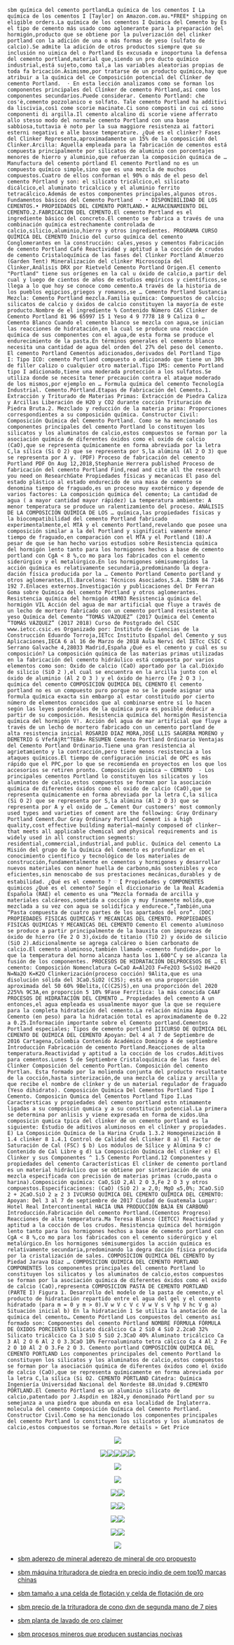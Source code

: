 
```
sbm química del cemento portlandLa química de los cementos I La química de los cementos I [Taylor] on Amazon.com.au.*FREE* shipping on eligible orders.La química de los cementos I Quimica del Cemento by Es el tipo de cemento más usado como aglomerante para la preparación del hormigón,producto que se obtiene por la pulverización del clinker portland con la adición de una o más formas de yeso (sulfato de calcio).Se admite la adición de otros productos siempre que su inclusión no uimica del o Portland Es excusada e inoportuna la defensa del cemento portland,material que,siendo un pro ducto químico industrial,está sujeto,como tal,a las variables aleatorias propias de toda fa bricación.Asimismo,por tratarse de un producto químico,hay que atribuir a la química del ce Composición potencial del Clínker de cemento Portland.  · En esta lección analizamos como se forman los componentes principales del Clínker de cemento Pórtland,así como los componentes secundarios.Puede considerar. Cemento Portland: che cos'è,cemento pozzolanico e solfato. Tale cemento Portland ha additivi da liscivia,così come scorie macinate.Ci sono composti in cui ci sono componenti di argilla.Il cemento alcalino di scorie viene afferrato allo stesso modo del normale cemento Portland con una base sabbiosa,tuttavia è noto per la sua maggiore resistenza ai fattori esterni negativi e alle basse temperature. ¿Qué es el clinker? Fases del Clinker Representa,aproximadamente un 15% de la composición del Clinker.Arcilla: Aquella empleada para la fabricación de cementos está compuesta principalmente por silicatos de aluminio con porcentajes menores de hierro y aluminio,que refuerzan la composición química de … Manufactura del cemento pórtland El cemento Portland no es un compuesto químico simple,sino que es una mezcla de muchos compuestos.Cuatro de ellos conforman el 90% o más de el peso del cemento Pórtland y son: el silicato tricálcico,el silicato dicálcico,el aluminato tricalcico y el aluminio ferrito tetracálcico.Además de estos componentes principales,algunos otros. Fundamentos básicos del Cemento Portland  · • DISPONIBILIDAD DE LOS CEMENTOS.• PROPIEDADES DEL CEMENTO PORTLAND.• ALMACENAMIENTO DEL CEMENTO.2.FABRICACION DEL CEMENTO.El cemento Portland es el ingrediente básico del concreto.El cemento se fabrica a través de una combinación química estrechamente controlada de calcio,silicio,aluminio,hierro y otros ingredientes. PROGRAMA CURSO QUÍMICA DEL CEMENTO Inicio del curso química del cemento Conglomerantes en la construcción: cales,yesos y cementos Fabricación de cemento Portland Café Reactividad y aptitud a la cocción de crudos de cemento Cristaloquímica de las fases del Clinker Portland Almuerzo (Garden Tent) Mineralización del clinker Microscopía del Clinker,Análisis DRX por Rietveld Cemento Portland Origen.El cemento "Portland" tiene sus orígenes en la cal u óxido de calcio,a partir del cual y luego de cientos de años de estudios empíricos y científicos,se llega a lo que hoy se conoce como cemento.A través de la historia de los pueblos egipcios,griegos y romanos,se … Cemento Portland Sustancia Mezcla: Cemento Portland mezcla.Familia química: Compuestos de calcio; silicatos de calcio y óxidos de calcio constituyen la mayoría de este producto.Nombre de el ingrediente % Contenido Número CAS Clinker de Cemento Portland 81 96 65997 15 1 Yeso 4 9 7778 18 9 Caliza 0 … Cemento Blanco Cuando el cemento blanco se mezcla con agua,se inician las reacciones de hidratación,en la cual se produce una reacción química de sus componentes con el agua,de esta forma se produce el endurecimiento de la pasta.En términos generales el cemento blanco necesita una cantidad de agua del orden del 27% del peso del cemento. El cemento Portland Cementos adicionados,derivados del Portland Tipo I: Tipo ICO: cemento Portland compuesto o adicionado que tiene un 30% de filler calizo o cualquier otro material.Tipo IMS: cemento Portland tipo I adicionado,tiene una moderada protección a los sulfatos.Se utiliza donde se necesita tener precaución contra el ataque moderado de los mismos,por ejemplo en … Formula química del cemento Tecnología Industrial. Cemento.Pórtland.Etapas de Fabricación del Cemento.1. Extracción y Triturado de Materias Primas: Extracción de Piedra Caliza y Arcillas Liberación de H2O y CO2 durante cocción Trituración de Piedra Bruta.2. Mezclado y reducción de la materia prima: Proporciones correspondientes a su composición química. Constructor Civil: Composición Química del Cemento Portland. Como se ha mencionado los componentes principales del cemento Portland lo constituyen los silicatos y los aluminatos de calcio,estos compuestos se forman por la asociación química de diferentes óxidos como el oxido de calcio (CaO),que se representa químicamente en forma abreviada por la letra C,la sílica (Si O 2) que se representa por S,la alúmina (Al 2 O 3) que se representa por A y. (PDF) Proceso de fabricación del cemento Portland PDF On Aug 12,2018,Stephanie Herrera published Proceso de fabricación del cemento Portland Find,read and cite all the research you need on ResearchGate Propiedades físicas y mecanicas El paso del estado plástico al estado endurecido de una masa de cemento se denomina tiempo de fraguado,es un proceso muy exotérmico y depende de varios factores: La composición química del cemento; La cantidad de agua ( a mayor cantidad mayor rápidez) La temperatura ambiente: A menor temperatura se produce un ralentizamiento del proceso. ANÁLISIS DE LA COMPOSICIÓN QUÍMICA DE LOS … química,las propiedades físicas y la biocompatibilidad del cemento Portland fabricado experimentalmente,el MTA y el cemento Portland,revelando que posee una composición similar a la del Portland y significati vamente menor tiempo de fraguado,en comparación con el MTA y el Portland (18).A pesar de que se han hecho varios estudios sobre Resistencia química del hormigón lento tanto para los hormigones hechos a base de cemento portland con CgA < 8 %,co­ mo para los fabricados con el cemento siderúrgico y el metalúrgico.En los hormigones sémisumergidos la acción química es relativamente secundaria,predominando la degra­ dación física producida por la … Cemento Portland Cemento portland y otros aglomerantes,El.Barcelona: Técnicos Asociados,S.A. ISBN 84 7146 192 7.Enlaces externos.Investigación y publicaciones del Dr Ferran Goma sobre Química del cemento Pórtland y otros aglomerantes. Resistencia química del hormigón 4tM03 Resistencia química del hormigón VIL Acción del agua de mar artificial que fluye a través de un lecho de mortero fabricado con un cemento portland resistente al yeso Química del Cemento “TOMÁS VÁZQUEZ” (2017 Química del Cemento “TOMÁS VÁZQUEZ” (2017 2018) Curso de Postgrado del CSIC www.ietcc.csic.es Organizado por: Instituto de Ciencias de la Construcción Eduardo Torroja,IETcc Instituto Español del Cemento y sus Aplicaciones,IECA 6 al 16 de Marzo de 2018 Aula Nervi del IETcc CSIC C Serrano Galvache 4,28033 Madrid,España ¿Qué es el cemento y cuál es su composición? La composición química de las materias primas utilizadas en la fabricación del cemento hidráulico está compuesta por varios elementos como son: Oxido de calcio (CaO) aportado por la cal.Dióxido de silicio (SiO 2 ),el cual se encuentra en la arcilla junto con el óxido de aluminio (Al 2 O 3 ) y el óxido de hierro (Fe 2 O 3 ), química del cemento COMPOSICION QUIMICA DEL CEMENTO El cemento portland no es un compuesto puro porque no se le puede asignar una formula química exacta sin embargo al estar constituido por cierto número de elementos conocidos que al combinarse entre sí lo hacen según las leyes ponderales de la química pura es posible deducir a partir de su composición. Resistencia química del hormigón Resistencia química del hormigón V!. Acción del agua de mar artificial que fluye a través de un lecho de mortero fabricado con un cemento portland de alta resistencia inicial ROSARIO DIAZ MORA,JOSÉ LLIS SAGRERA MORENO y DEMETRIO G VfefAjRt^TEBA» RESUMEN Cemento Portland Ordinario Ventajas del Cemento Portland Ordinario.Tiene una gran resistencia al agrietamiento y la contracción,pero tiene menos resistencia a los ataques químicos.El tiempo de configuración inicial de OPC es más rápido que el PPC,por lo que se recomienda en proyectos en los que los accesorios se retiren pronto. Composición quimica ~ CEMENTO  · Los principales cementos Portland lo constituyen los silicatos y los aluminatos de calcio,estos compuestos se forman por la asociación química de diferentes óxidos como el oxido de calcio (CaO),que se representa químicamente en forma abreviada por la letra C,la sílica (Si O 2) que se representa por S,la alúmina (Al 2 O 3) que se representa por A y el oxido de … Cement Our customers' most commonly used types and varieties of cement are the following: Gray Ordinary Portland Cement.Our Gray Ordinary Portland Cement is a high quality,cost effective building material—mainly composed of clinker—that meets all applicable chemical and physical requirements and is widely used in all construction segments: residential,commercial,industrial,and public. Química del cemento La Misión del grupo de la Química del Cemento es profundizar en el conocimiento científico y tecnológico de los materiales de construcción,fundamentalmente en cementos y hormigones y desarrollar nuevos materiales con menor huella de carbono,más sostenibles y eco eficientes,sin menoscabo de sus prestaciones mecánicas,durables y de estabilidad. ¿Qué es el cemento ? ♡【 Propiedades y COMPONENTES quimicos ¿Qué es el cemento? Según el diccionario de la Real Academia Española (RAE) el cemento es una “Mezcla formada de arcilla y materiales calcáreos,sometida a cocción y muy finamente molida,que mezclada a su vez con agua se solidifica y endurece.”,También,una “Pasta compuesta de cuatro partes de los apartados del oro”. (DOC) PROPIEDADES FISICAS QUIMICAS Y MECANICAS DEL CEMENTO. PROPIEDADES FISICAS QUIMICAS Y MECANICAS DEL CEMENTO Cemento El cemento aluminoso se produce a partir principalmente de la bauxita con impurezas de óxido de hierro (Fe 2 O 3),óxido de titanio (TiO 2) y óxido de silicio (SiO 2).Adicionalmente se agrega calcáreo o bien carbonato de calcio.El cemento aluminoso,también llamado «cemento fundido»,por lo que la temperatura del horno alcanza hasta los 1.600°C y se alcanza la fusión de los componentes. PROCESOS DE HIDRATACIÓN DELPROCESOS DE … El cemento: Composición Nomenclatura C=CaO A=Al2O3 F=Fe2O3 S=SiO2 H=H2O N=Na2O K=K2O Clinkerización(proceso cocción) 9Alita,que es una disolución sólida del 3CaO.SiO2 (C3S); está en una proporción aproximada del 50 60% 9Belita,(C(C2S)S),en una proporcióón del 2020 225%% 9C3A,en proporción 5 10% 9Fase Ferrítica: la más conocida C4AF PROCESOS DE HIDRATACIÓN DEL CEMENTO … Propiedades del cemento A un entonces,el agua empleada es usualmente mayor que la que se requiere para la completa hidratación del cemento.La relación mínima Agua Cemento (en peso) para la hidratación total es aproximadamente de 0.22 a 0.25.Información importante sobre el Cemento portland.Cementos Portland especiales; Tipos de cemento portland IIICURSO DE QUÍMICA DEL CEMENTO DE QUÍMICA DEL CEMENTO Apoyan: Del 4 al 7 de Septiembre de 2016 Cartagena,Colombia Contenido Académico Domingo 4 de septiembre Introducción Fabricación de cemento Portland.Reacciones de alta temperatura.Reactividad y aptitud a la cocción de los crudos.Aditivos para cementos.Lunes 5 de Septiembre Cristaloquímica de las fases del Clinker Composición del cemento Portlan. Composición del cemento Portlan. Esta formado por la molienda conjunta del producto resultante de la cocción,hasta sinterización,de una mezcla de caliza y arcilla y que recibe el nombre de clínker y de un material regulador de fraguado (Yeso dihidrato). Composición Química Del Cementos Portland Tipo I Cemento. Composicin Qumica del Cementos Portland Tipo I.Las Caractersticas y propiedades del cemento portland estn ntimamente ligadas a su composicin qumica y a su constitucin potencial.La primera se determina por anlisis y viene expresada en forma de xidos.Una composicin qumica tpica del clinker de un cemento portland es la siguiente: Estudio de aditivos aluminosos en el clínker y propiedades. E) La Composición Química de la Harina Cruda 1.3.2 Homogeneización 8 1.4 clinker 8 1.4.1 Control de Calidad del Clinker 8 a) El Factor de Saturación de Cal (FSC) $ b) Los módulos de Sílice y Alúmina 9 c) Contenido de Cal Libre g d) La Composición Química del clinker e) El Clinker y sus Componentes ^ 1.5 Cemento Portland.12 Componentes y propiedades del cemento Características El clínker de cemento portland es un material hidráulico que se obtiene por sinterización de una mezcla especificada con precisión de materias primas (crudo,pasta o harina).Composición química: CaO,SiO 2,Al 2 O 3,Fe 2 O 3 y otros compuestos.Especificaciones: (CaO) (SiO 2) ≥ 2,0; MgO ≤5,0%; 3CaO.SiO 2 + 2CaO.SiO 2 ≥ 2 3 IVCURSO QUÍMICA DEL CEMENTO QUÍMICA DEL CEMENTO: Apoyan: Del 3 al 7 de septiembre de 2017 Ciudad de Guatemala Lugar: Hotel Real Intercontinental HACIA UNA PRODUCCIÓN BAJA EN CARBONO Introducción.Fabricación del cemento Portland.(Cementos Progreso) Reacciones de alta temperatura.Ma Teresa Blanco (IETCC) Reactividad y aptitud a la cocción de los crudos. Resistencia química del hormigón lento tanto para los hormigones hechos a base de cemento portland con CgA < 8 %,co­ mo para los fabricados con el cemento siderúrgico y el metalúrgico.En los hormigones sémisumergidos la acción química es relativamente secundaria,predominando la degra­ dación física producida por la cristalización de sales. COMPOSICION QUIMICA DEL CEMENTO by Piedad Jarava Díaz … COMPOSICION QUIMICA DEL CEMENTO PORTLAND COMPONENTES los componentes principales del cemento Portland lo constituyen los silicatos y los aluminatos de calcio,estos compuestos se forman por la asociación química de diferentes óxidos como el oxido de calcio (CaO),representa COMPOSICION PASTA DE CEMENTO PORTLAND (PARTE I) Figura 1. Desarrollo del modelo de la pasta de cemento,y el producto de hidratación repartido entre el agua del gel y el cemento hidratado (para m = 0 y m > 0).V w V c V c V w V s V hp V hc V g a) Situación inicial b) En la hidratación 1 Se utiliza la anotación de la química del cemento… Cemento Pórtland Los compuestos del cemento así formado son: Componentes del cemento Pórtland NOMBRE FÓRMULA FÓRMULA DE ÓXIDOS PORCIENTO Silicato dicálcico Ca 2 SiO 4 SiO 2.2caO 32% Silicato tricálcico Ca 3 SiO 5 SiO 2.3CaO 40% Aluminato tricálcico Ca 3 Al 2 O 6 Al 2 O 3.3CaO 10% Ferroaluminato tetra cálcico Ca 4 Al 2 Fe 2 O 10 Al 2 O 3.Fe 2 O 3. Cemento portland COMPOSICIÓN QUÍMICA DEL CEMENTO PORTLAND Los componentes principales del cemento Portland lo constituyen los silicatos y los aluminatos de calcio,estos compuestos se forman por la asociación química de diferentes óxidos como el óxido de calcio (CaO),que se representa químicamente en forma abreviada por la letra C,la sílica (Si O2. CEMENTO PÓRTLAND Cátedra: Química Ingeniería Universidad Nacional del Nordeste 88.Unidad 9.CEMENTO PÓRTLAND.El Cemento Pórtland es un aluminio silicato de calcio,patentado por J.Aspdin en 1824,y denominado Pórtland por su semejanza a una piedra que abunda en esa localidad de Inglaterra. molecula del cemento Composición Química del Cemento Portland. Constructor Civil.Como se ha mencionado los componentes principales del cemento Portland lo constituyen los silicatos y los aluminatos de calcio,estos compuestos se forman.More details » Get Price 
```

<div align="center">

<a href="https://es-crusher.shibang-china.com/github&k=sbm+qu%C3%ADmica+del+cemento+portland"><img src="https://static.shibang-china.com/es/crusher/logo.jpg"></a>

<a href="https://es-crusher.shibang-china.com/github&k=sbm+qu%C3%ADmica+del+cemento+portland"><img src="https://static.shibang-china.com/es/crusher/index.jpg"></a><a href="https://es-crusher.shibang-china.com/material.htmlgithub&k=sbm+qu%C3%ADmica+del+cemento+portland"><img src="https://static.shibang-china.com/es/crusher/material.jpg"></a><a href="https://es-crusher.shibang-china.com/application.htmlgithub&k=sbm+qu%C3%ADmica+del+cemento+portland"><img src="https://static.shibang-china.com/es/crusher/application.jpg"></a><a href="https://es-crusher.shibang-china.com/aboutus.htmlgithub&k=sbm+qu%C3%ADmica+del+cemento+portland"><img src="https://static.shibang-china.com/es/crusher/aboutus.jpg"></a><a href="https://es-crusher.shibang-china.com/contact.htmlgithub&k=sbm+qu%C3%ADmica+del+cemento+portland"><img src="https://static.shibang-china.com/es/crusher/contact.jpg"></a>

<a href="https://es-crusher.shibang-china.com/github&k=sbm+qu%C3%ADmica+del+cemento+portland"><img src="https://static.shibang-china.com/es/crusher/banner.jpg"></a>

<a href="https://swt.shibang-china.com/github&k=sbm+qu%C3%ADmica+del+cemento+portland"><img src="https://static.shibang-china.com/es/crusher/text.jpg"></a>

<a href="https://swt.shibang-china.com/github&k=sbm+qu%C3%ADmica+del+cemento+portland"><img src="https://static.shibang-china.com/es/crusher/chat.jpg"></a><a href="https://es-crusher.shibang-china.com/contact.htmlgithub&k=sbm+qu%C3%ADmica+del+cemento+portland"><img src="https://static.shibang-china.com/es/crusher/message.jpg"></a>

<a href="https://es-crusher.shibang-china.com/products/pe.htmlgithub&k=sbm+qu%C3%ADmica+del+cemento+portland"><img src="https://static.shibang-china.com/es/crusher/pe.jpg"></a><a href="https://es-crusher.shibang-china.com/products/pf.htmlgithub&k=sbm+qu%C3%ADmica+del+cemento+portland"><img src="https://static.shibang-china.com/es/crusher/pf.jpg"></a>

<a href="https://es-crusher.shibang-china.com/products/hpt.htmlgithub&k=sbm+qu%C3%ADmica+del+cemento+portland"><img src="https://static.shibang-china.com/es/crusher/hpt.jpg"></a><a href="https://es-crusher.shibang-china.com/products/vsi.htmlgithub&k=sbm+qu%C3%ADmica+del+cemento+portland"><img src="https://static.shibang-china.com/es/crusher/vsi.jpg"></a>

<a href="https://es-crusher.shibang-china.com/products/klv.htmlgithub&k=sbm+qu%C3%ADmica+del+cemento+portland"><img src="https://static.shibang-china.com/es/crusher/klv.jpg"></a><a href="https://es-crusher.shibang-china.com/products/portable.htmlgithub&k=sbm+qu%C3%ADmica+del+cemento+portland"><img src="https://static.shibang-china.com/es/crusher/portable.jpg"></a>

<a href="https://swt.shibang-china.com/github&k=sbm+qu%C3%ADmica+del+cemento+portland"><img src="https://static.shibang-china.com/es/crusher/case.jpg"></a>

</div>


* [sbm aderezo de mineral aderezo de mineral de oro propuesto](sbm%20aderezo%20de%20mineral%20aderezo%20de%20mineral%20de%20oro%20propuesto.md)

* [sbm máquina trituradora de piedra en precio indio de oem top10 marcas chinas](sbm%20m%C3%A1quina%20trituradora%20de%20piedra%20en%20precio%20indio%20de%20oem%20top10%20marcas%20chinas.md)

* [sbm tamaño a una celda de flotación y celda de flotación de oro](sbm%20tama%C3%B1o%20a%20una%20celda%20de%20flotaci%C3%B3n%20y%20celda%20de%20flotaci%C3%B3n%20de%20oro.md)

* [sbm precio de la trituradora de cono dxn de segunda mano de 7 pies](sbm%20precio%20de%20la%20trituradora%20de%20cono%20dxn%20de%20segunda%20mano%20de%207%20pies.md)

* [sbm planta de lavado de oro claimer](sbm%20planta%20de%20lavado%20de%20oro%20claimer.md)

* [sbm procesos mineros que producen sustancias nocivas](sbm%20procesos%20mineros%20que%20producen%20sustancias%20nocivas.md)
